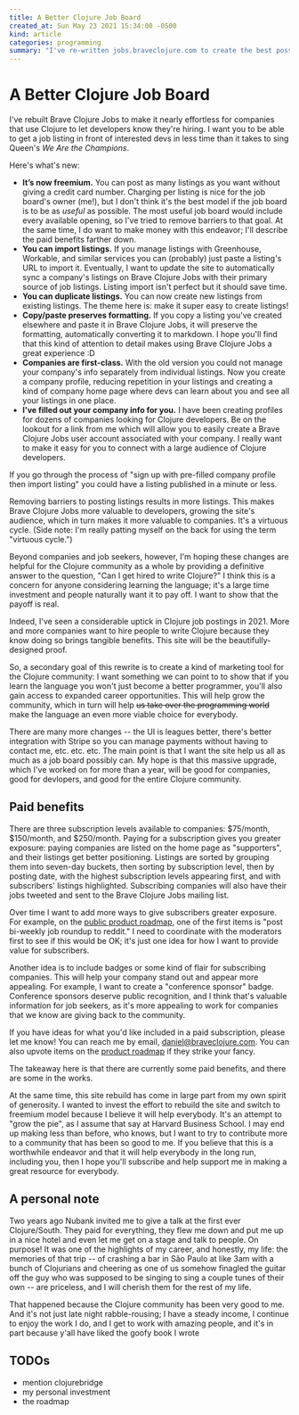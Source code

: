 ```yaml
---
title: A Better Clojure Job Board
created_at: Sun May 23 2021 15:34:00 -0500
kind: article
categories: programming
summary: "I've re-written jobs.braveclojure.com to create the best possible Clojure job board."
---
```


# A Better Clojure Job Board

I've rebuilt Brave Clojure Jobs to make it nearly effortless for companies that
use Clojure to let developers know they're hiring. I want you to be able to get
a job listing in front of interested devs in less time than it takes to sing
Queen's _We Are the Champions_.

Here's what's new:

* **It’s now freemium.** You can post as many listings as you want without
  giving a credit card number. Charging per listing is nice for the job board's
  owner (me!), but I don't think it's the best model if the job board is to be
  as _useful_ as possible. The most useful job board would include every
  available opening, so I've tried to remove barriers to that goal. At the same
  time, I do want to make money with this endeavor; I'll describe the paid
  benefits farther down.
* **You can import listings.** If you manage listings with Greenhouse, Workable,
  and similar services you can (probably) just paste a listing's URL to import
  it. Eventually, I want to update the site to automatically sync a company's
  listings on Brave Clojure Jobs with their primary source of job listings.
  Listing import isn't perfect but it should save time.
* **You can duplicate listings.** You can now create new listings from existing
  listings. The theme here is: make it super easy to create listings!
* **Copy/paste preserves formatting.** If you copy a listing you've created
  elsewhere and paste it in Brave Clojure Jobs, it will preserve the formatting,
  automatically converting it to markdown. I hope you'll find that this kind of
  attention to detail makes using Brave Clojure Jobs a great experience :D
* **Companies are first-class.** With the old version you could not manage your
  company's info separately from individual listings. Now you create a company
  profile, reducing repetition in your listings and creating a kind of company
  home page where devs can learn about you and see all your listings in one
  place.
* **I've filled out your company info for you.** I have been creating profiles
  for dozens of companies looking for Clojure developers. Be on the lookout for
  a link from me which will allow you to easily create a Brave Clojure Jobs user
  account associated with your company. I really want to make it easy for you to
  connect with a large audience of Clojure developers.

If you go through the process of "sign up with pre-filled company profile then
import listing" you could have a listing published in a minute or less.

Removing barriers to posting listings results in more listings. This makes Brave
Clojure Jobs more valuable to developers, growing the site's audience, which in
turn makes it more valuable to companies. It's a virtuous cycle. (Side note: I'm
really patting myself on the back for using the term "virtuous cycle.")

Beyond companies and job seekers, however, I'm hoping these changes are helpful
for the Clojure community as a whole by providing a definitive answer to the
question, "Can I get hired to write Clojure?" I think this is a concern for
anyone considering learning the language; it's a large time investment and
people naturally want it to pay off. I want to show that the payoff is real.

Indeed, I've seen a considerable uptick in Clojure job postings in 2021. More
and more companies want to hire people to write Clojure because they know doing
so brings tangible benefits. This site will be the beautifully-designed proof.

So, a secondary goal of this rewrite is to create a kind of marketing tool for
the Clojure community: I want something we can point to to show that if you
learn the language you won't just become a better programmer, you'll also gain
access to expanded career opportunities. This will help grow the community,
which in turn will help ~~us take over the programming world~~ make the language
an even more viable choice for everybody.

There are many more changes -- the UI is leagues better, there's better
integration with Stripe so you can manage payments without having to contact me,
etc. etc. etc. The main point is that I want the site help us all as much as a
job board possibly can. My hope is that this massive upgrade, which I've worked
on for more than a year, will be good for companies, good for devlopers, and
good for the entire Clojure community.

## Paid benefits

There are three subscription levels available to companies: $75/month,
$150/month, and $250/month. Paying for a subscription gives you greater
exposure: paying companies are listed on the home page as "supporters", and
their listings get better positioning. Listings are sorted by grouping them into
seven-day buckets, then sorting by subscription level, then by posting date,
with the highest subscription levels appearing first, and with subscribers'
listings highlighted. Subscribing companies will also have their jobs tweeted
and sent to the Brave Clojure Jobs mailing list.

Over time I want to add more ways to give subscribers greater exposure. For
example, on the [public product
roadmap](https://trello.com/b/KLvxGv7u/product-roadmap), one of the first items
is "post bi-weekly job roundup to reddit." I need to coordinate with the
moderators first to see if this would be OK; it's just one idea for how I want to
provide value for subscribers.

Another idea is to include badges or some kind of flair for subscribing
companies. This will help your company stand out and appear more appealing. For
example, I want to create a "conference sponsor" badge. Conference sponsors
deserve public recognition, and I think that's valuable information for job
seekers, as it's more appealing to work for companies that we know are giving
back to the community.

If you have ideas for what you'd like included in a paid subscription, please
let me know! You can reach me by email, daniel@braveclojure.com. You can also
upvote items on the [product
roadmap](https://trello.com/b/KLvxGv7u/product-roadmap) if they strike your
fancy.

The takeaway here is that there are currently some paid benefits, and there are
some in the works. 

At the same time, this site rebuild has come in large part from my own spirit of
generosity. I wanted to invest the effort to rebuild the site and switch to
freemium model because I believe it will help everybody. It's an attempt to
"grow the pie", as I assume that say at Harvard Business School. I may end up
making less than before, who knows, but I want to try to contribute more to a
community that has been so good to me. If you believe that this is a worthwhile
endeavor and that it will help everybody in the long run, including you, then I
hope you'll subscribe and help support me in making a great resource for
everybody.

## A personal note

Two years ago Nubank invited me to give a talk at the first ever Clojure/South.
They paid for everything, they flew me down and put me up in a nice hotel and
even let me get on a stage and talk to people. On purpose! It was one of the
highlights of my career, and honestly, my life: the memories of that trip -- of
crashing a bar in São Paulo at like 3am with a bunch of Clojurians and cheering
as one of us somehow finagled the guitar off the guy who was supposed to be
singing to sing a couple tunes of their own -- are priceless, and I will cherish
them for the rest of my life.

That happened because the Clojure community has been very good to me. And it's
not just late night rabble-rousing; I have a steady income, I continue to enjoy
the work I do, and I get to work with amazing people, and it's in part because
y'all have liked the goofy book I wrote


## TODOs

- mention clojurebridge
- my personal investment
- the roadmap
